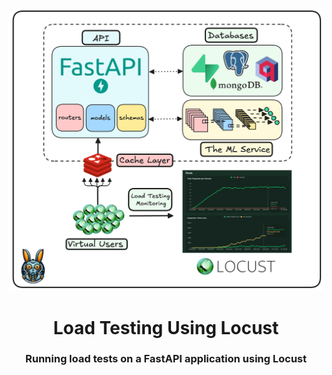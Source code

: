 <p align="center">
    <img alt="logo" src="img/diagram.png" width=600 />
    <h1 align="center">Load Testing Using Locust</h1>
    <h3 align="center">Running load tests on a FastAPI application using Locust</h3>
</p>
